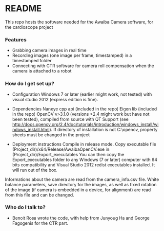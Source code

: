 # README #

This repo hosts the software needed for the Awaiba Camera software, for the cardioscope project

### Features ###

* Grabbing camera images in real time
* Recording images (one image per frame, timestamped) in a timestamped folder
* Connecting with CTR software for camera roll compensation when the camera is attached to a robot

### How do I get set up? ###

* Configuration
Windows 7 or later (earlier might work, not tested) with visual studio 2012 (express edition is fine).

* Dependencies
Naneye cpp api (included in the repo)
Eigen lib (included in the repo)
OpenCV v>3.1.0 (versions >2.4 might work but have not been tested), compiled from source with QT Support (see http://docs.opencv.org/2.4/doc/tutorials/introduction/windows_install/windows_install.html). If directory of installation is not C:\opencv, property sheets must be changed in the project

* Deployment instructions
Compile in release mode. Copy executable file (Project_dir)/x64/Release/AwaibaOpenCV.exe in (Project_dir)/Export_executables
You can then copy the Export_executables folder to any Windows (7 or later) computer with 64 bits compatibility and Visual Studio 2012 redist executables installed. It will run out of the box.

Informations about the camera are read from the camera_info.csv file. White balance parameters, save directory for the images, as well as fixed rotation of the image (if camera is embedded in a device, for alignment) are read from this file and can be changed.

### Who do I talk to? ###

* Benoit Rosa wrote the code, with help from Junyoug Ha and George Fagogenis for the CTR part.